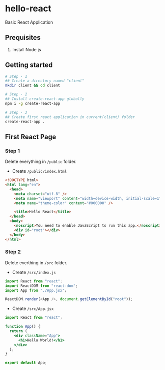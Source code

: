 # hello-react

Basic React Application

## Prequisites

1. Install Node.js

## Getting started

```bash
# Step - 1
## Create a directory named "client"
mkdir client && cd client

# Step - 2
## Install create-react-app globally
npm i -g create-react-app

# Step - 3
## Create first react application in current(client) folder
create-react-app .
```

## First React Page

### Step 1

Delete everything in `/public` folder.

- Create `/public/index.html`

```html
<!DOCTYPE html>
<html lang="en">
  <head>
    <meta charset="utf-8" />
    <meta name="viewport" content="width=device-width, initial-scale=1" />
    <meta name="theme-color" content="#000000" />

    <title>Hello React</title>
  </head>
  <body>
    <noscript>You need to enable JavaScript to run this app.</noscript>
    <div id="root"></div>
  </body>
</html>
```

### Step 2

Delete everthing in `/src` folder.

- Create `/src/index.js`

```js
import React from "react";
import ReactDOM from "react-dom";
import App from "./App.jsx";

ReactDOM.render(<App />, document.getElementById("root"));
```

- Create `/src/App.jsx`

```jsx
import React from "react";

function App() {
  return (
    <div className="App">
      <h1>Hello World!</h1>
    </div>
  );
}

export default App;
```
